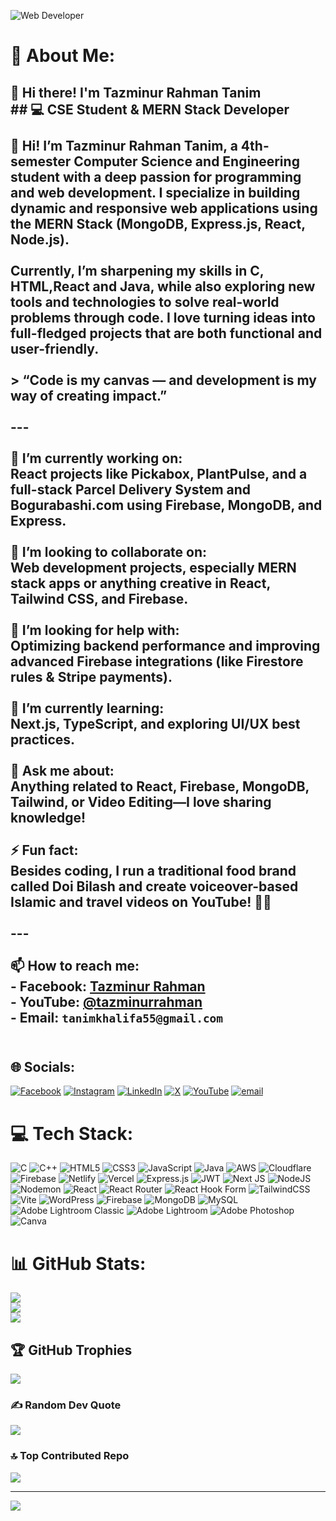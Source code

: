 ![Web Developer](https://media.licdn.com/dms/image/v2/D4E16AQEgnQd5Z75bNQ/profile-displaybackgroundimage-shrink_350_1400/profile-displaybackgroundimage-shrink_350_1400/0/1730434096156?e=1756339200&v=beta&t=jsUKYQshbIBxzDD0Y-suBLKugVG_GuyZZGU6m7qBWsI)


# 💫 About Me:
## 👋 Hi there! I'm Tazminur Rahman Tanim<br>## 💻 CSE Student & MERN Stack Developer<br><br>👋 Hi! I’m **Tazminur Rahman Tanim**, a 4th-semester **Computer Science and Engineering** student with a deep passion for **programming** and **web development**. I specialize in building dynamic and responsive web applications using the **MERN Stack** (MongoDB, Express.js, React, Node.js).<br><br>Currently, I’m sharpening my skills in **C, HTML,React and Java**, while also exploring new tools and technologies to solve real-world problems through code. I love turning ideas into full-fledged projects that are both functional and user-friendly.<br><br>> “Code is my canvas — and development is my way of creating impact.”<br><br>---<br><br>🔭 I’m currently working on:  <br>React projects like **Pickabox**, **PlantPulse**, and a full-stack **Parcel Delivery System** and Bogurabashi.com using Firebase, MongoDB, and Express.<br><br>👯 I’m looking to collaborate on:  <br>Web development projects, especially MERN stack apps or anything creative in **React, Tailwind CSS, and Firebase**.<br><br>🤝 I’m looking for help with:  <br>Optimizing backend performance and improving advanced Firebase integrations (like Firestore rules & Stripe payments).<br><br>🌱 I’m currently learning:  <br>Next.js, TypeScript, and exploring UI/UX best practices.<br><br>💬 Ask me about:  <br>Anything related to **React**, **Firebase**, **MongoDB**, **Tailwind**, or **Video Editing**—I love sharing knowledge!<br><br>⚡ Fun fact:  <br>Besides coding, I run a traditional food brand called **Doi Bilash** and create voiceover-based **Islamic and travel videos** on YouTube! 🎥✨<br><br>---<br><br>📫 How to reach me:  <br>- Facebook: [Tazminur Rahman](https://www.facebook.com/tan.im.921025)<br>- YouTube: [@tazminurrahman](https://www.youtube.com/@tazminurrahman)<br>- Email: `tanimkhalifa55@gmail.com`<br><br>


## 🌐 Socials:
[![Facebook](https://img.shields.io/badge/Facebook-%231877F2.svg?logo=Facebook&logoColor=white)](https://facebook.com/https://www.facebook.com/tan.im.921025) [![Instagram](https://img.shields.io/badge/Instagram-%23E4405F.svg?logo=Instagram&logoColor=white)](https://instagram.com/https://www.instagram.com/tanim647/) [![LinkedIn](https://img.shields.io/badge/LinkedIn-%230077B5.svg?logo=linkedin&logoColor=white)](https://linkedin.com/in/https://www.linkedin.com/in/tazminur-rahman-tanim-305315336/) [![X](https://img.shields.io/badge/X-black.svg?logo=X&logoColor=white)](https://x.com/https://x.com/tazminur12) [![YouTube](https://img.shields.io/badge/YouTube-%23FF0000.svg?logo=YouTube&logoColor=white)](https://youtube.com/@https://www.youtube.com/@tazminurrahman) [![email](https://img.shields.io/badge/Email-D14836?logo=gmail&logoColor=white)](mailto:tanimkhalifa55@gmail.com) 

# 💻 Tech Stack:
![C](https://img.shields.io/badge/c-%2300599C.svg?style=flat&logo=c&logoColor=white) ![C++](https://img.shields.io/badge/c++-%2300599C.svg?style=flat&logo=c%2B%2B&logoColor=white) ![HTML5](https://img.shields.io/badge/html5-%23E34F26.svg?style=flat&logo=html5&logoColor=white) ![CSS3](https://img.shields.io/badge/css3-%231572B6.svg?style=flat&logo=css3&logoColor=white) ![JavaScript](https://img.shields.io/badge/javascript-%23323330.svg?style=flat&logo=javascript&logoColor=%23F7DF1E) ![Java](https://img.shields.io/badge/java-%23ED8B00.svg?style=flat&logo=openjdk&logoColor=white) ![AWS](https://img.shields.io/badge/AWS-%23FF9900.svg?style=flat&logo=amazon-aws&logoColor=white) ![Cloudflare](https://img.shields.io/badge/Cloudflare-F38020?style=flat&logo=Cloudflare&logoColor=white) ![Firebase](https://img.shields.io/badge/firebase-%23039BE5.svg?style=flat&logo=firebase) ![Netlify](https://img.shields.io/badge/netlify-%23000000.svg?style=flat&logo=netlify&logoColor=#00C7B7) ![Vercel](https://img.shields.io/badge/vercel-%23000000.svg?style=flat&logo=vercel&logoColor=white) ![Express.js](https://img.shields.io/badge/express.js-%23404d59.svg?style=flat&logo=express&logoColor=%2361DAFB) ![JWT](https://img.shields.io/badge/JWT-black?style=flat&logo=JSON%20web%20tokens) ![Next JS](https://img.shields.io/badge/Next-black?style=flat&logo=next.js&logoColor=white) ![NodeJS](https://img.shields.io/badge/node.js-6DA55F?style=flat&logo=node.js&logoColor=white) ![Nodemon](https://img.shields.io/badge/NODEMON-%23323330.svg?style=flat&logo=nodemon&logoColor=%BBDEAD) ![React](https://img.shields.io/badge/react-%2320232a.svg?style=flat&logo=react&logoColor=%2361DAFB) ![React Router](https://img.shields.io/badge/React_Router-CA4245?style=flat&logo=react-router&logoColor=white) ![React Hook Form](https://img.shields.io/badge/React%20Hook%20Form-%23EC5990.svg?style=flat&logo=reacthookform&logoColor=white) ![TailwindCSS](https://img.shields.io/badge/tailwindcss-%2338B2AC.svg?style=flat&logo=tailwind-css&logoColor=white) ![Vite](https://img.shields.io/badge/vite-%23646CFF.svg?style=flat&logo=vite&logoColor=white) ![WordPress](https://img.shields.io/badge/WordPress-%23117AC9.svg?style=flat&logo=WordPress&logoColor=white) ![Firebase](https://img.shields.io/badge/firebase-a08021?style=flat&logo=firebase&logoColor=ffcd34) ![MongoDB](https://img.shields.io/badge/MongoDB-%234ea94b.svg?style=flat&logo=mongodb&logoColor=white) ![MySQL](https://img.shields.io/badge/mysql-4479A1.svg?style=flat&logo=mysql&logoColor=white) ![Adobe Lightroom Classic](https://img.shields.io/badge/Adobe%20Lightroom%20Classic-31A8FF.svg?style=flat&logo=Adobe%20Lightroom%20Classic&logoColor=white) ![Adobe Lightroom](https://img.shields.io/badge/Adobe%20Lightroom-31A8FF.svg?style=flat&logo=Adobe%20Lightroom&logoColor=white) ![Adobe Photoshop](https://img.shields.io/badge/adobe%20photoshop-%2331A8FF.svg?style=flat&logo=adobe%20photoshop&logoColor=white) ![Canva](https://img.shields.io/badge/Canva-%2300C4CC.svg?style=flat&logo=Canva&logoColor=white)
# 📊 GitHub Stats:
![](https://github-readme-stats.vercel.app/api?username=tazminur12&theme=dark&hide_border=false&include_all_commits=true&count_private=true)<br/>
![](https://nirzak-streak-stats.vercel.app/?user=tazminur12&theme=dark&hide_border=false)<br/>
![](https://github-readme-stats.vercel.app/api/top-langs/?username=tazminur12&theme=dark&hide_border=false&include_all_commits=true&count_private=true&layout=compact)

## 🏆 GitHub Trophies
![](https://github-profile-trophy.vercel.app/?username=tazminur12&theme=radical&no-frame=false&no-bg=false&margin-w=4)

### ✍️ Random Dev Quote
![](https://quotes-github-readme.vercel.app/api?type=horizontal&theme=radical)

### 🔝 Top Contributed Repo
![](https://github-contributor-stats.vercel.app/api?username=tazminur12&limit=5&theme=radical&combine_all_yearly_contributions=true)

---
[![](https://visitcount.itsvg.in/api?id=tazminur12&icon=0&color=0)](https://visitcount.itsvg.in)

<!-- Proudly created with GPRM ( https://gprm.itsvg.in ) -->
